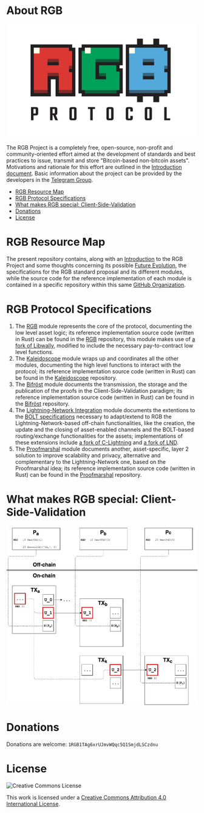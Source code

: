 # About RGB

![RGB](assets/logo.jpg)

The RGB Project is a completely free, open-source, non-profit and community-oriented effort aimed at the development of standards and best practices to issue, transmit and store "Bitcoin-based non-bitcoin assets".
Motivations and rationale for this effort are outlined in the [Introduction document](00-introduction.md).
Basic information about the project can be provided by the developers in the [Telegram Group](https://t.me/rgbtelegram).

* [RGB Resource Map](#rgb-resource-map)
* [RGB Protocol Specifications](#rgb-protocol-specifications)
* [What makes RGB special: Client-Side-Validation](#what-makes-rgb-special-client-side-validation)
* [Donations](#donations)
* [License](#license)

# RGB Resource Map
The present repository contains, along with an [Introduction](00-introduction.md) to the RGB Project and some thoughts concerning its possible [Future Evolution](06-future-evolution.md), the specifications for the RGB standard proposal and its different modules, while the source code for the reference implementation of each module is contained in a specific repository within this same [GitHub Organization](https://github.com/rgb-org).

# RGB Protocol Specifications
1. The [RGB](01-rgb.md) module represents the core of the protocol, documenting the low level asset logic; its reference implementation source code (written in Rust) can be found in the [RGB](https://github.com/rgb-org/rgb) repository, this module makes use of [a fork of Libwally](https://github.com/rgb-org/libwally-core), modified to include the necessary pay-to-contract low level functions.
2. The [Kaleidoscope](02-kaleidoscope.md) module wraps up and coordinates all the other modules, documenting the high level functions to interact with the protocol; its reference implementation source code (written in Rust) can be found in the [Kaleidoscope](https://github.com/rgb-org/kaleidoscope) repository.
3. The [Bifröst](03-bifrost.md) module documents the transmission, the storage and the publication of the proofs in the Client-Side-Validation paradigm; its reference implementation source code (written in Rust) can be found in the [Bifröst](https://github.com/rgb-org/bifrost) repository.
4. The [Lightning-Network Integration](04-lightning-network.md) module documents the extentions to the [BOLT specifications](https://github.com/lightningnetwork/lightning-rfc) necessary to adapt/extend to RGB the Lightning-Network-based off-chain functionalities, like the creation, the update and the closing of asset-enabled channels and the BOLT-based routing/exchange functionalities for the assets; implementations of these extensions include [a fork of C-Lightning](https://github.com/rgb-org/lightning) and [a fork of LND](https://github.com/lightningnetwork/lnd).
5. The [Proofmarshal](05-proofmarshal.md) module documents another, asset-specific, layer 2 solution to improve scalability and privacy, alternative and complementary to the Lightning-Network one, based on the Proofmarshal idea; its reference implementation source code (written in Rust) can be found in the [Proofmarshal](https://github.com/rgb-org/proofmarshal) repository.

# What makes RGB special: Client-Side-Validation

![Client Side Validation](assets/rgb_csv.png)

# Donations
Donations are welcome: `1RGB1TAg6xrUJmvWQqc5Q1SmjdLSCzdnu`

# License

![Creative Commons License](https://i.creativecommons.org/l/by/4.0/88x31.png "License CC-BY")

This work is licensed under a [Creative Commons Attribution 4.0 International License](http://creativecommons.org/licenses/by/4.0/).
